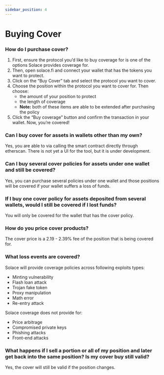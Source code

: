 ```yaml
---
sidebar_position: 4
---
```

# Buying Cover 

### How do I purchase cover?
1. First, ensure the protocol you’d like to buy coverage for is one of the options Solace provides coverage for.
2. Then, open solace.fi and connect your wallet that has the tokens you want to protect.
3. Click on the “Buy Cover” tab and select the protocol you want to cover.
4. Choose the position within the protocol you want to cover for. Then choose:
    - the amount of your position to protect 
    - the length of coverage
    - <b>Note:</b> both of these items are able to be extended after purchasing the policy
5. Click the “Buy coverage” button and confirm the transaction in your wallet. Now, you’re covered!

### Can I buy cover for assets in wallets other than my own?
Yes, you are able to via calling the smart contract directly through etherscan. There is not yet a UI for the tool, but it is under development.

### Can I buy several cover policies for assets under one wallet and still be covered?
Yes, you can purchase several policies under one wallet and those positions will be covered if your wallet suffers a loss of funds.

### If I buy one cover policy for assets deposited from several wallets, would I still be covered if I lost funds?
You will only be covered for the wallet that has the cover policy. 

### How do you price cover products?
The cover price is a 2.19 - 2.39% fee of the position that is being covered for.

### What loss events are covered?
Solace will provide coverage policies across following exploits types:
- Minting vulnerability
- Flash loan attack
- Trojan fake token
- Proxy manipulation
- Math error
- Re-entry attack

Solace coverage does not provide for:
- Price arbitrage
- Compromised private keys
- Phishing attacks
- Front-end attacks

### What happens if I sell a portion or all of my position and later get back into the same position? Is my cover buy still valid?
Yes, the cover will still be valid if the position changes. 
